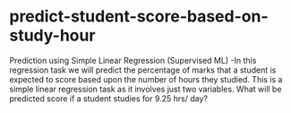 # predict-student-score-based-on-study-hour
Prediction using Simple Linear Regression (Supervised ML) -In this regression task we will predict the percentage of marks that a student is expected to score based upon the number of hours they studied. This is a simple linear regression task as it involves just two variables. 
What will be predicted score if a student studies for 9.25 hrs/ day?

